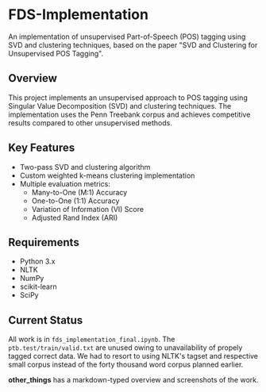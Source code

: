 # FDS-Implementation

An implementation of unsupervised Part-of-Speech (POS) tagging using SVD and clustering techniques, based on the paper "SVD and Clustering for Unsupervised POS Tagging".

## Overview

This project implements an unsupervised approach to POS tagging using Singular Value Decomposition (SVD) and clustering techniques. The implementation uses the Penn Treebank corpus and achieves competitive results compared to other unsupervised methods.

## Key Features

- Two-pass SVD and clustering algorithm
- Custom weighted k-means clustering implementation
- Multiple evaluation metrics:
  - Many-to-One (M:1) Accuracy
  - One-to-One (1:1) Accuracy
  - Variation of Information (VI) Score
  - Adjusted Rand Index (ARI)

## Requirements

- Python 3.x
- NLTK
- NumPy
- scikit-learn
- SciPy

## Current Status
All work is in `fds_implementation_final.ipynb`. The `ptb.test/train/valid.txt` are unused owing to unavailability of propely tagged correct data. We had to resort to using NLTK's tagset and respective small corpus instead of the forty thousand word corpus planned earlier. 

**other_things** has a markdown-typed overview and screenshots of the work. 
